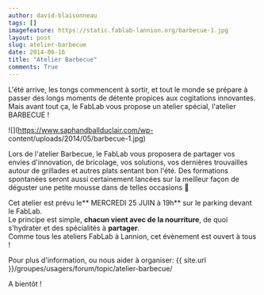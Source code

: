 ```yaml
---
author: david-blaisonneau
tags: []
imagefeature: https://static.fablab-lannion.org/barbecue-1.jpg
layout: post
slug: atelier-barbecue
date: 2014-06-16
title: "Atelier Barbecue"
comments: True
---
```

L'été arrive, les tongs commencent à sortir, et tout le monde se prépare à
passer des longs moments de détente propices aux cogitations innovantes. Mais
avant tout ça, le FabLab vous propose un atelier spécial, l'atelier BARBECUE !

![](https://www.saphandballduclair.com/wp-
content/uploads/2014/05/barbecue-1.jpg)

Lors de l'atelier Barbecue, le FabLab vous proposera de partager vos envies
d'innovation, de bricolage, vos solutions, vos dernières trouvailles autour de
grillades et autres plats sentant bon l'été. Des formations spontanées seront
aussi certainement lancées sur la meilleur façon de déguster une petite mousse
dans de telles occasions 🙂

Cet atelier est prévu le** MERCREDI 25 JUIN à 19h** sur le parking devant le
FabLab.  
Le principe est simple, **chacun vient avec de la nourriture**, de quoi
s'hydrater et des spécialités à **partager**.  
Comme tous les ateliers FabLab à Lannion, cet évènement est ouvert à tous !

Pour plus d'information, ou nous aider à organiser: {{ site.url }}/groupes/usagers/forum/topic/atelier-barbecue/

A bientôt !


